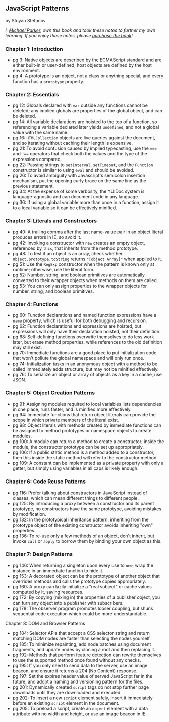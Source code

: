 ## JavaScript Patterns

by Stoyan Stefanov

*I, [Michael Parker](http://omgitsmgp.com/), own this book and took these notes to further my own learning. If you enjoy these notes, please [purchase the book](http://www.amazon.com/JavaScript-Patterns-Stoyan-Stefanov/dp/0596806752)!*

### Chapter 1: Introduction
* pg 3: Native objects are described by the ECMAScript standard and are either built-in or user-defined; host objects are defined by the host environment.
* pg 4: A prototype is an object, not a class or anything special, and every function has a `prototype` property.

### Chapter 2: Essentials
* pg 12: Globals declared with `var` outside any functions cannot be deleted; any implied globals are properties of the global object, and can be deleted.
* pg 14: All variable declarations are hoisted to the top of a function, so referencing a variable declared later yields `undefined`, and not a global value with the same name.
* pg 16: `HTMLCollection` objects are live queries against the document, and so iterating without caching their length is expensive.
* pg 21: To avoid confusion caused by implied typecasting, use the `===` and `!==` operators that check both the values and the type of the expressions compared.
* pg 22: Passing strings to `setInterval`, `setTimeout`, and the `Function` constructor is similar to using `eval` and should be avoided.
* pg 26: To avoid ambiguity with Javascript's semicolon insertion mechanism, put the opening curly brace on the same line as the previous statement.
* pg 34: At the expense of some verbosity, the YUIDoc system is language-agnostic and can document code in any language.
* pg 36: If using a global variable more than once in a function, assign it to a local variable so it can be effectively minified.

### Chapter 3: Literals and Constructors
* pg 40: A trailing comma after the last name-value pair in an object literal produces errors in IE, so avoid it.
* pg 42: Invoking a constructor with `new` creates an empty object, referenced by `this`, that inherits from the method prototype.
* pg 48: To test if an object is an array, check whether `Object.prototype.toString` returns `"[object Array]"` when applied to it.
* pg 51: Use the `RegExp` constructor when the pattern is known only at runtime; otherwise, use the literal form.
* pg 52: Number, string, and boolean primitives are automatically converted to their wrapper objects when methods on them are called.
* pg 53: You can only assign properties to the wrapper objects for number, string, and boolean primitives.

### Chapter 4: Functions
* pg 60: Function declarations and named function expressions have a `name` property, which is useful for both debugging and recursion.
* pg 62: Function declarations and expressions are hoisted, but expressions will only have their declaration hoisted, not their definition.
* pg 68: Self-defining functions overwrite themselves to do less work later, but erase method properties, while references to the old definition may still exist.
* pg 70: Immediate functions are a good place to put initialization code that won't pollute the global namespace and will only run once.
* pg 74: Initialization tasks in an anonymous object with a method to be called immediately adds structure, but may not be minified effectively.
* pg 76: To serialize an object or array of objects as a key in a cache, use JSON.

### Chapter 5: Object Creation Patterns
* pg 91: Assigning modules required to local variables lists dependencies in one place, runs faster, and is minified more effectively.
* pg 94: Immediate functions that return object literals can provide the scope in which private members of the literal exist.
* pg 98: Object literals with methods created by immediate functions can be assigned to method prototypes or namespace objects to create modules.
* pg 100: A module can return a method to create a constructor; inside the module, the constructor prototype can be set up appropriately.
* pg 106: If a public static method is a method added to a constructor, then this inside the static method will refer to the constructor method.
* pg 109: A constant can be implemented as a private property with only a getter, but simply using variables in all caps is likely enough.

### Chapter 6: Code Reuse Patterns
* pg 116: Prefer talking about constructors in JavaScript instead of classes, which can mean different things to different people.
* pg 125: By introducing a proxy between a constructor and its parent prototype, no constructors have the same prototype, avoiding mistakes by modification.
* pg 132: In the prototypical inheritance pattern, inheriting from the prototype object of the existing constructor avoids inheriting "own" properties.
* pg 136: To re-use only a few methods of an object, don't inherit, but invoke `call` or `apply` to borrow them by binding your own object as this.

### Chapter 7: Design Patterns
* pg 146: When returning a singleton upon every use to `new`, wrap the instance in an immediate function to hide it.
* pg 153: A decorated object can be the prototype of another object that overrides methods and calls the prototype copies appropriately.
* pg 160: A proxy can lazily initialize a "real subject" or cache values computed by it, saving resources.
* pg 172: By copying (mixing in) the properties of a publisher object, you can turn any object into a publisher with subscribers.
* pg 178: The observer program promotes looser coupling, but shuns sequential code execution which could be more understandable.

Chapter 8: DOM and Browser Patterns
* pg 184: Selector APIs that accept a CSS selector string and return matching DOM nodes are faster than selecting the nodes yourself.
* pg 185: To minimize repainting, add node batches using document fragments, and update nodes by cloning a root and then replacing it.
* pg 192: Methods that perform feature detection can rewrite themselves to use the supported method once found without any checks.
* pg 195: If you only need to send data to the server, use an image beacon, and ensure it returns a 204 (No Content) response.
* pg 197: Set the expires header value of served JavaScript far in the future, and adopt a naming and versioning pattern for the files.
* pg 201: Dynamically created `script` tags do not stop further page downloads until they are downloaded and executed.
* pg 202: To insert a new `script` element safely, insert it immediately before an existing `script` element in the document.
* pg 205: To preload a script, create an `object` element with a data attribute with no width and height, or use an image beacon in IE.

